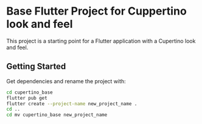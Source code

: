 # Base Flutter Project for Cuppertino look and feel

This project is a starting point for a Flutter application with a Cupertino look and feel.

## Getting Started

Get dependencies and rename the project with:

``` bash
cd cupertino_base
flutter pub get
flutter create --project-name new_project_name .
cd ..
cd mv cupertino_base new_project_name
```